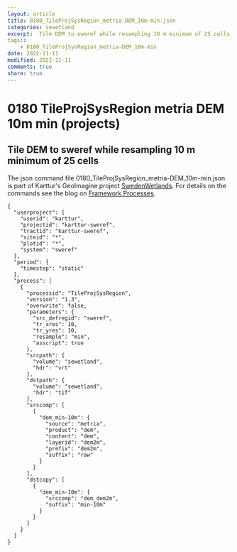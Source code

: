 ```yaml
---
layout: article
title: 0180_TileProjSysRegion_metria-DEM_10m-min.json
categories: sewetland
excerpt:  Tile DEM to sweref while resampling 10 m minimum of 25 cells
tags:: 
    - 0180_TileProjSysRegion_metria-DEM_10m-min
date: 2022-11-11
modified: 2022-11-11
comments: true
share: true
---
```


# 0180 TileProjSysRegion metria DEM 10m min (projects)

##  Tile DEM to sweref while resampling 10 m minimum of 25 cells

The json command file <span class='file'>0180_TileProjSysRegion_metria-DEM_10m-min.json</span> is part of Karttur's GeoImagine project [<span class='project'>SwedenWetlands</span>](https://karttur.github.io/geoimagine03-proj-wetland-se/index.html). For details on the commands see the blog on [Framework Processes](https://karttur.github.io/geoimagine03-docs-procpack/).

```
{
  "userproject": {
    "userid": "karttur",
    "projectid": "karttur-sweref",
    "tractid": "karttur-sweref",
    "siteid": "*",
    "plotid": "*",
    "system": "sweref"
  },
  "period": {
    "timestep": "static"
  },
  "process": [
    {
      "processid": "TileProjSysRegion",
      "version": "1.3",
      "overwrite": false,
      "parameters": {
        "src_defregid": "sweref",
        "tr_xres": 10,
        "tr_yres": 10,
        "resample": "min",
        "asscript": true
      },
      "srcpath": {
        "volume": "sewetland",
        "hdr": "vrt"
      },
      "dstpath": {
        "volume": "sewetland",
        "hdr": "tif"
      },
      "srccomp": [
        {
          "dem_min-10m": {
            "source": "metria",
            "product": "dem",
            "content": "dem",
            "layerid": "dem2m",
            "prefix": "dem2m",
            "suffix": "raw"
          }
        }
      ],
      "dstcopy": [
        {
          "dem_min-10m": {
            "srccomp": "dem_dem2m",
            "suffix": "min-10m"
          }
        }
      ]
    }
  ]
}
```
